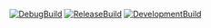[![DebugBuild](https://github.com/hiroki-39/CG3/actions/workflows/DebugBuild.yml/badge.svg)](https://github.com/hiroki-39/CG3/actions/workflows/DebugBuild.yml)
[![ReleaseBuild](https://github.com/hiroki-39/CG3/actions/workflows/ReleaseBuild.yml/badge.svg)](https://github.com/hiroki-39/CG3/actions/workflows/ReleaseBuild.yml)
[![DevelopmentBuild](https://github.com/hiroki-39/CG3/actions/workflows/DevelopmentBuild.yml/badge.svg)](https://github.com/hiroki-39/CG3/actions/workflows/DevelopmentBuild.yml)

